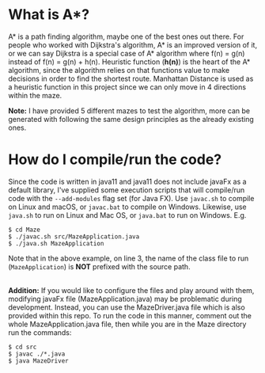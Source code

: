 
# What is A*?

A* is a path finding algorithm, maybe one of the best ones out there. For people who worked with Dijkstra's algorithm,
A* is an improved version of it, or we can say Dijkstra is a special case of A* algorithm where f(n) = g(n) instead of f(n) = g(n) + h(n).
Heuristic function (**h(n)**) is the heart of the A* algorithm, since the algorithm relies on that functions value to make decisions in order to
find the shortest route. Manhattan Distance is used as a heuristic function in this project since we can only move in 4 directions within the maze.

**Note:** I have provided 5 different mazes to test the algorithm, more can be generated with following the same design principles as the already
existing ones.

# How do I compile/run the code?

Since the code is written in java11 and java11 does not include javaFx as a default library, I've supplied some execution scripts that will compile/run code with the `--add-modules` flag set (for Java FX).
Use `javac.sh` to compile on Linux and macOS, or `javac.bat` to compile on Windows. Likewise, use `java.sh` to run on Linux and Mac OS, or `java.bat` to run on Windows. E.g.

```
$ cd Maze
$ ./javac.sh src/MazeApplication.java  
$ ./java.sh MazeApplication
```

Note that in the above example, on line 3, the name of the class file to run (`MazeApplication`) is **NOT** prefixed with the source path.
<br><br>

**Addition:** If you would like to configure the files and play around with them, modifying javaFx file (MazeApplication.java)
may be problematic during development. Instead, you can use the MazeDriver.java file which is also provided within this repo.
To run the code in this manner, comment out the whole MazeApplication.java file, then while you are in the Maze directory run the commands:

```
$ cd src
$ javac ./*.java 
$ java MazeDriver
```


